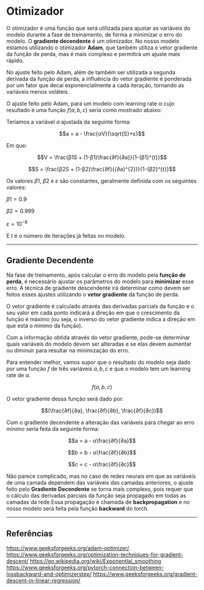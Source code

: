 # **Otimizador**

O otimizador é uma função que será utilizada para ajustar as variáveis do modelo durante a fase de treinamento, de forma a minimizar o erro do modelo. O **gradiente decendente** é um otimizador. No nosso modelo estamos utilizando o otimizador **Adam**, que também utiliza o vetor gradiente da função de perda, mas é mais complexo e permitirá um ajuste mais rápido.

No ajuste feito pelo Adam, além de também ser utilizada a segunda derivada da função de perda, a influência do vetor gradiente é ponderada por um fator que decai exponencialmente a cada iteração, tornando as variáveis menos voláteis.

O ajuste feito pelo Adam, para um modelo com learning rate α cujo resultado é uma função $f(a,b,c)$ seria como mostrado abaixo:

Teríamos a variável $a$ ajustada da seguinte forma:

$$a = a - \frac{αV}{\sqrt{S}+ε}$$

Em que:

$$V = \frac{β1S + (1-β1)\frac{∂f}{∂a}}{1-{β1}^{t}}$$

$$S = \frac{β2S + (1-β2)\frac{∂f}{{∂a}^{2}}}{1-{β2}^{t}}$$

Os valores $β1$, $β2$ e $ε$ são constantes, geralmente definida com os seguintes valores:

$β1 = 0.9$

$β2 = 0.999$

$ε = {10}^{-8}$

E $t$ é o número de iterações já feitas no modelo.
___
## **Gradiente Decendente**

Na fase de treinamento, após calcular o erro do modelo pela **função de perda**, é necessário ajustar os parâmetros do modelo para **minimizar** esse erro. A técnica de gradiente descendente irá determinar como devem ser feitos esses ajustes utilizando o **vetor gradiente** da função de perda. 

O vetor gradiente é calculado através das derivadas parciais da função e o seu valor em cada ponto indicará a direção em que o crescimento da função é máximo (ou seja, o inverso do vetor gradiente indica a direção em que está o mínimo da função).

Com a informação obtida através do vetor gradiente, pode-se determinar quais variáveis do modelo devem ser alteradas e se elas devem aumentar ou diminuir para resultar na minimização do erro.

Para entender melhor, vamos supor que o resultado do modelo seja dado por uma função $f$ de três variáveis $a, b, c$ e que o modelo tem um learning rate de $α$.

$$f(a,b,c)$$

O vetor gradiente dessa função será dado por:

$$(\frac{∂f}{∂a}, \frac{∂f}{∂b}, \frac{∂f}{∂c})$$

Com o gradiente decendente a alteração das variáveis para chegar ao erro mínimo seria feita da seguinte forma:

$$a = a - α\frac{∂f}{∂a}$$

$$b = b - α\frac{∂f}{∂b}$$

$$c = c - α\frac{∂f}{∂c}$$

Não parece complicado, mas no caso de redes neurais em que as variáveis de uma camada dependem das variáveis das camadas anteriores, o ajuste feito pelo **Gradiente Decendente** se torna mais complexo, pois requer que o cálculo das derivadas parciais da função seja propagado em todas as camadas da rede.Essa propagação é chamada de **backpropagation** e no nosso modelo será feita pela função **backward** do torch.
___
## **Referências**

https://www.geeksforgeeks.org/adam-optimizer/
https://www.geeksforgeeks.org/optimization-techniques-for-gradient-descent/
https://en.wikipedia.org/wiki/Exponential_smoothing
https://www.geeksforgeeks.org/pytorch-connection-between-lossbackward-and-optimizerstep/
https://www.geeksforgeeks.org/gradient-descent-in-linear-regression/